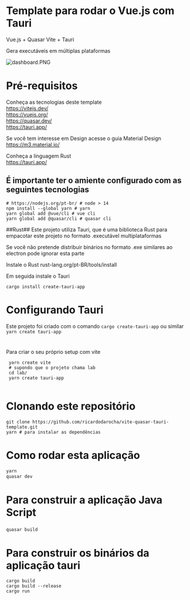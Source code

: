 # Template para rodar o Vue.js com Tauri

Vue.js + Quasar
Vite + Tauri

Gera executáveis em múltiplas plataformas

![dashboard.PNG]()

# Pré-requisitos

Conheça as tecnologias deste template  
https://vitejs.dev/   
https://vuejs.org/  
https://quasar.dev/   
https://tauri.app/  

Se você tem interesse em Design acesse o guia Material Design  
https://m3.material.io/

Conheça a linguagem Rust  
https://tauri.app/  

## É importante ter o amiente configurado com as seguintes tecnologias
```shell
# https://nodejs.org/pt-br/ # node > 14
npm install --global yarn # yarn
yarn global add @vue/cli # vue cli
yarn global add @quasar/cli # quasar cli
```

##Rust##
Este projeto utiliza Tauri, que é uma biblioteca Rust para empacotar este projeto no formato .executável multiplataformas

Se você não pretende distribuir binários no formato .exe similares ao electron pode ignorar esta parte

Instale o Rust 
rust-lang.org/pt-BR/tools/install

Em seguida instale o Tauri
```shell
cargo install create-tauri-app
```

# Configurando Tauri

Este projeto foi criado com o comando `cargo create-tauri-app` ou similar `yarn create tauri-app`

# 
Para criar o seu próprio setup com vite
```shell
 yarn create vite
 # supondo que o projeto chama lab
 cd lab/
 yarn create tauri-app
 
```
# Clonando este repositório
```shell
git clone https://github.com/ricardodarocha/vite-quasar-tauri-template.git
yarn # para instalar as dependências
```

# Como rodar esta aplicação
```bash
yarn 
quasar dev
```

# Para construir a aplicação Java Script
### 
```bash
quasar build
```

# Para construir os binários da aplicação tauri

```
cargo build 
cargo build --release
cargo run
```

